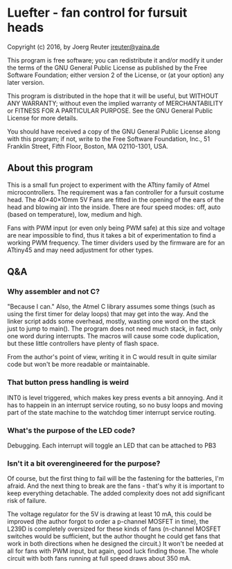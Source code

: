 # Luefter - fan control for fursuit heads

Copyright (c) 2016, by Joerg Reuter <jreuter@yaina.de>

This program is free software; you can redistribute it and/or
modify it under the terms of the GNU General Public License
as published by the Free Software Foundation; either version 2
of the License, or (at your option) any later version.

This program is distributed in the hope that it will be useful,
but WITHOUT ANY WARRANTY; without even the implied warranty of
MERCHANTABILITY or FITNESS FOR A PARTICULAR PURPOSE.  See the
GNU General Public License for more details.

You should have received a copy of the GNU General Public License
along with this program; if not, write to the Free Software
Foundation, Inc., 51 Franklin Street, Fifth Floor, Boston, MA  02110-1301, USA.

## About this program

This is a small fun project to experiment with the ATtiny family of Atmel microcontrollers. The requirement was a fan controller for a fursuit costume head. The 40×40×10mm 5V Fans are fitted in the opening of the ears of the head and blowing air into the inside. There are four speed modes: off, auto (based on temperature), low, medium and high.

Fans with PWM input (or even only being PWM safe) at this size and voltage are near impossible to find, thus it takes a bit of experimentation to find a working PWM frequency. The timer dividers used by the firmware are for an ATtiny45 and may need adjustment for other types.

## Q&A

### Why assembler and not C?

"Because I can." Also, the Atmel C library assumes some things (such as using the first timer for delay loops) that may get into the way.  And the linker script adds some overhead, mostly, wasting one word on the stack just to jump to main(). The program does not need much stack, in fact, only one word during interrupts. The macros will cause some code duplication, but these little controllers have plenty of flash space.

From the author's point of view, writing it in C would result in quite
similar code but won't be more readable or maintainable.

### That button press handling is weird

INT0 is level triggered, which makes key press events a bit annoying.  And it has to happein in an interrupt service routing, so no busy loops and moving part of the state machine to the watchdog timer interrupt service routing. 
 
### What's the purpose of the LED code?

Debugging. Each interrupt will toggle an LED that can be attached to PB3

### Isn't it a bit overengineered for the purpose?

Of course, but the first thing to fail will be the fastening for the batteries, I'm afraid. And the next thing to break are the fans - that's why it is important to keep everything detachable. The added complexity does not add significant risk of failure. 
 
The voltage regulator for the 5V is drawing at least 10 mA, this could be improved (the author forgot to order a p-channel MOSFET in time), the L239D is completely oversized for these kinds of fans (n-channel MOSFET switches would be sufficient, but the author thought he could get fans that work in both directions when he designed the circuit.) It won't be needed at all for fans with PWM input, but again, good luck finding those. The whole circuit with both fans running at full speed draws about 350 mA.  
